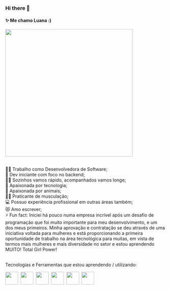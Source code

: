 ### Hi there 👋


#### ✨ Me chamo Luana :)

<img src="https://media.giphy.com/media/aNqEFrYVnsS52/giphy.gif" width="400"/>
<br/>
<br/>

👩‍💻 Trabalho como Desenvolvedora de Software;<br/>
🌱 Dev iniciante com foco no backend;<br/>
👯‍♀ Sozinhos vamos rápido, acompanhados vamos longe;<br/>
👾 Apaixonada por tecnologia;<br/>
🐶 Apaixonada por animais;<br/>
🏋️‍♀️ Praticante de musculação;<br/>
💻 Possuo experiência profissional em outras áreas também;<br/>
😻 Amo escrever;<br/>
⚡ Fun fact: Iniciei há pouco numa empresa incrível após um desafio de programação que foi muito importante para meu desenvolvimento, e um dos meus primeiros. Minha aprovação e contratação se deu através de uma iniciativa voltada para mulheres e está proporcionando a primeira oportunidade de trabalho na área tecnológica para muitas, em vista de termos mais mulheres e mais diversidade no setor e estou aprendendo MUITO! Total Girl Power!

<br/>
Tecnologias e Ferramentas que estou aprendendo / utilizando:

<img src="https://cdn.jsdelivr.net/gh/devicons/devicon/icons/intellij/intellij-original.svg" width="40"/>&nbsp;
<img src="https://cdn.jsdelivr.net/gh/devicons/devicon/icons/spring/spring-original.svg" width="40"/>&nbsp;
<img src="https://cdn.jsdelivr.net/gh/devicons/devicon/icons/java/java-original.svg" width="40"/>&nbsp;
<img src="https://cdn.jsdelivr.net/gh/devicons/devicon/icons/git/git-original.svg" width="40"/>&nbsp;
<img src="https://cdn.jsdelivr.net/gh/devicons/devicon/icons/mysql/mysql-original.svg" width="40"/>&nbsp;
<img src="https://cdn.jsdelivr.net/gh/devicons/devicon/icons/angularjs/angularjs-plain.svg" width="40"/>&nbsp;
